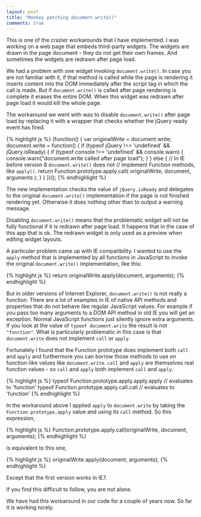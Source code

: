 ```yaml
---
layout: post
title: "Monkey patching document.write()"
comments: true
---
```


This is one of the crazier workarounds that I have implemented.  I was
working on a web page that embeds third-party widgets.  The widgets are
drawn in the page document - they do not get their own frames.  And
sometimes the widgets are redrawn after page load.

We had a problem with one widget invoking `document.write()`.  In case
you are not familiar with it, if that method is called while the page is
rendering it inserts content into the DOM immediately after the script
tag in which the call is made.  But if `document.write()` is called
after page rendering is complete it erases the entire DOM.  When this
widget was redrawn after page load it would kill the whole page.

The workaround we went with was to disable `document.write()` after page
load by replacing it with a wrapper that checks whether the jQuery ready
event has fired.

{% highlight js %}
(function() {
    var originalWrite = document.write;
    document.write = function() {
        if (typeof jQuery !== 'undefined' && jQuery.isReady) {
            if (typeof console !== 'undefined' && console.warn) {
                console.warn("document.write called after page load");
            }
        }
        else {
            // In IE before version 8 `document.write()` does not
            // implement Function methods, like `apply()`.
            return Function.prototype.apply.call(
                originalWrite, document, arguments
            );
        }
    }
})();
{% endhighlight %}

The new implementation checks the value of `jQuery.isReady` and
delegates to the original `document.write()` implementation if the page
is not finished rendering yet.  Otherwise it does nothing other than to
output a warning message.

<!-- more -->

Disabling `document.write()` means that the problematic widget will not
be fully functional if it is redrawn after page load.  It happens that
in the case of this app that is ok.  The redrawn widget is only used as
a preview when editing widget layouts.

A particular problem came up with IE compatibility.  I wanted to use the
`apply` method that is implemented by all functions in JavaScript to
invoke the original `document.write()` implementation, like this:

{% highlight js %}
return originalWrite.apply(document, arguments);
{% endhighlight %}

But in older versions of Internet Explorer, `document.write()` is not
really a function.  There are a lot of examples in IE of native API
methods and properties that do not behave like regular JavaScript
values.  For example if you pass too many arguments to a DOM API method
in old IE you will get an exception.  Normal JavaScript functions just
silently ignore extra arguments.  If you look at the value of `typeof
document.write` the result is not `"function"`.  What is particularly
problematic in this case is that `document.write` does not implement
`call` or `apply`.

Fortunately I found that the Function prototype does implement both
`call` and `apply` and furthermore you can borrow those methods to use
on function-like values like `document.write`.  `call` and `apply` are
themselves real function values - so `call` and `apply` both implement
`call` and `apply`.  

{% highlight js %}
typeof Function.prototype.apply.apply.apply  // evaluates to 'function'
typeof Function.prototype.apply.call.call  // evaluates to 'function'
{% endhighlight %}

In the workaround above I applied `apply` to `document.write` by taking
the `Function.prototype.apply` value and using its `call` method.  So
this expression,

{% highlight js %}
Function.prototype.apply.call(originalWrite, document, arguments);
{% endhighlight %}

is equivalent to this one,

{% highlight js %}
originalWrite.apply(document, arguments);
{% endhighlight %}

Except that the first version works in IE7.

If you find this difficult to follow, you are not alone.

We have had this workaround in our code for a couple of years now.  So
far it is working nicely.
